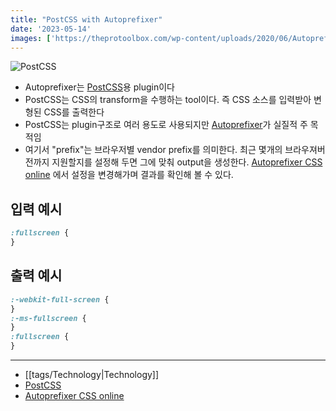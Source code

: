 ```yaml
---
title: "PostCSS with Autoprefixer"
date: '2023-05-14'
images: ['https://theprotoolbox.com/wp-content/uploads/2020/06/Autoprefixer-CSS-online-tool.png']
---
```

![PostCSS](https://theprotoolbox.com/wp-content/uploads/2020/06/Autoprefixer-CSS-online-tool.png)
- Autoprefixer는 [PostCSS](https://postcss.org/)용 plugin이다
- PostCSS는 CSS의 transform을 수행하는 tool이다. 즉 CSS 소스를 입력받아 변형된 CSS를 출력한다
- PostCSS는 plugin구조로 여러 용도로 사용되지만 [Autoprefixer](https://github.com/postcss/autoprefixer)가 실질적 주 목적임
- 여기서 "prefix"는 브라우저별 vendor prefix를 의미한다. 최근 몇개의 브라우져버전까지 지원할지를 설정해 두면 그에 맞춰 output을 생성한다. [Autoprefixer CSS online](https://autoprefixer.github.io/) 에서 설정을 변경해가며 결과를 확인해 볼 수 있다.
## 입력 예시
```css
:fullscreen {
}
```
## 출력 예시
```css
:-webkit-full-screen {
}
:-ms-fullscreen {
}
:fullscreen {
}
```
---
- [[tags/Technology|Technology]]
- [PostCSS](https://postcss.org/)
- [Autoprefixer CSS online](https://autoprefixer.github.io/)
